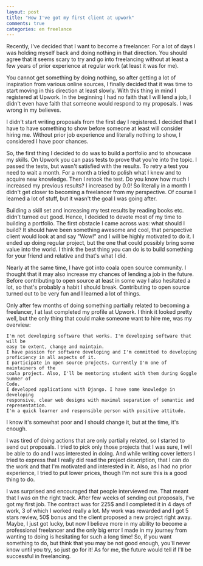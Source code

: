 ```yaml
---
layout: post
title: "How I've got my first client at upwork"
comments: true
categories: en freelance
---
```


Recently, I've decided that I want to become a freelancer. For a lot of days I
was holding myself back and doing nothing in that direction. You should agree
that it seems scary to try and go into freelancing without at least a few years
of prior experience at regular work (at least it was for me).

You cannot get something by doing nothing, so after getting a lot of inspiration
from various online sources, I finally decided that it was time to start moving
in this direction at least slowly. With this thing in mind I registered at
Upwork. In the beginning I had no faith that I will lend a job, I didn't even
have faith that someone would respond to my proposals. I was wrong in my believes.

I didn't start writing proposals from the first day I registered. I decided that
I have to have something to show before someone at least will consider hiring
me. Without prior job experience and literally nothing to show, I considered I
have poor chances.

So, the first thing I decided to do was to build a portfolio and to showcase my
skills. On Upwork you can pass tests to prove that you're into the topic. I
passed the tests, but wasn't satisfied with the results. To retry a test you
need to wait a month. For a month a tried to polish what I knew and to acquire
new knowledge. Then I retook the test. Do you know how much I increased my
previous results? I increased by 0.0! So literally in a month I didn't get
closer to becoming a freelancer from my perspective. Of course I learned a lot
of stuff, but it wasn't the goal I was going after.

Building a skill set and increasing my test results by reading books etc. didn't
turned out good. Hence, I decided to devote most of my time to building a
portfolio. The first obstacle I came across was: what should I build? It should
have been something awesome and cool, that perspective client would look at and
say "Wow!" and I will be highly motivated to do it. I ended up doing regular
project, but the one that could possibly bring some value into the world. I
think the best thing you can do is to build something for your friend and
relative and that's what I did.

Nearly at the same time, I have got into coala open source community. I thought
that it may also increase my chances of lending a job in the future. Before
contributing to open source at least in some way I also hesitated a lot, so
that's probably a habit I should break. Contributing to open source turned out
to be very fun and I learned a lot of things.

Only after few months of doing something partially related to becoming a
freelancer, I at last completed my profile at Upwork. I think it looked pretty
well, but the only thing that could make someone want to hire me, was my
overview:

```
I'm not developing software that works. I'm developing software that will be
easy to extent, change and maintain.
I have passion for software developing and I'm committed to developing
proficiency in all aspects of it.
I participate in open source projects. Currently I'm one of maintainers of the
coala project. Also, I'll be mentoring student with them during Goggle Summer of
Code.
I developed applications with Django. I have some knowledge in developing
responsive, clear web designs with maximal separation of semantic and
representation.
I'm a quick learner and responsible person with positive attitude.
```

I know it's somewhat poor and I should change it, but at the time, it's enough.

I was tired of doing actions that are only partially related, so I started to
send out proposals. I tried to pick only those projects that I was sure, I will
be able to do and I was interested in doing. And while writing cover letters I
tried to express that I really did read the project description, that I can do
the work and that I'm motivated and interested in it. Also, as I had no prior
experience, I tried to put lower prices, though I'm not sure this is a good
thing to do.

I was surprised and encouraged that people interviewed me. That meant that I was
on the right track. After few weeks of sending out proposals, I've got my first
job. The contract was for 225$ and I completed it in 4 days of work, 3 of which
I worked really a lot. My work was rewarded and I got 5 stars review, 50$ bonus
and the client proposed a new project right away. Maybe, I just got lucky, but
now I believe more in my ability to become a professional freelancer and the
only big error I made in my journey from wanting to doing is hesitating for such
a long time! So, if you want something to do, but think that you may be not good
enough, you'll never know until you try, so just go for it! As for me, the future
would tell if I'll be successful in freelancing.
